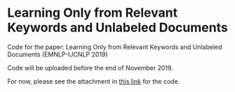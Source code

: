 # Learning Only from Relevant Keywords and Unlabeled Documents
Code for the paper: Learning Only from Relevant Keywords and Unlabeled Documents (EMNLP-IJCNLP 2019)

Code will be uploaded before the end of November 2019. 

For now, please see the attachment in [this link](https://www.aclweb.org/anthology/D19-1411/) for the code.
